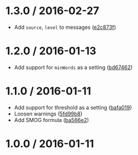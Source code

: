 <!--remark setext-->

<!--lint disable no-multiple-toplevel-headings-->

1.3.0 / 2016-02-27
==================

*   Add `source`, `level` to messages ([e2c873f](https://github.com/wooorm/retext-readability/commit/e2c873f))

1.2.0 / 2016-01-13
==================

*   Add support for `minWords` as a setting ([bd67462](https://github.com/wooorm/retext-readability/commit/bd67462))

1.1.0 / 2016-01-11
==================

*   Add support for threshold as a setting ([bafa019](https://github.com/wooorm/retext-readability/commit/bafa019))
*   Loosen warnings ([5fd99b8](https://github.com/wooorm/retext-readability/commit/5fd99b8))
*   Add SMOG formula ([ba566e2](https://github.com/wooorm/retext-readability/commit/ba566e2))

1.0.0 / 2016-01-11
==================
